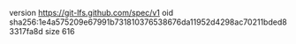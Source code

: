 version https://git-lfs.github.com/spec/v1
oid sha256:1e4a575209e67991b731810376538676da11952d4298ac70211bded83317fa8d
size 616
